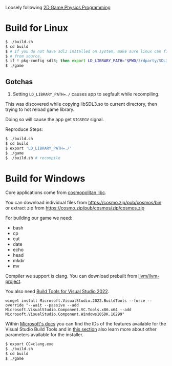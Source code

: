 Loosely following [2D Game Physics Programming](https://pikuma.com/courses/game-physics-engine-programming)

# Build for Linux

```sh
$ ./build.sh
$ cd build
$ # If you do not have sdl3 installed on system, make sure linux can find built
$ # from source.
$ if ! pkg-config sdl3; then export LD_LIBRARY_PATH="$PWD/3rdparty/SDL3-3.2.8-install/lib64"; fi
$ ./game
```

## Gotchas

1. Setting `LD_LIBRARY_PATH=./` causes app to segfault while recompiling.

This was discovered while copying libSDL3.so to current directory, then
trying to hot reload game library.
   
Doing so will cause the app get `SIGSEGV` signal.

Reproduce Steps:

```sh
$ ./build.sh
$ cd build
$ export 'LD_LIBRARY_PATH=./'
$ ./game
$ ./build.sh # recompile
```

# Build for Windows

Core applications come from [cosmopolitan libc](https://justine.lol/cosmopolitan/index.html).

You can download individual files from https://cosmo.zip/pub/cosmos/bin
or extract zip from https://cosmo.zip/pub/cosmos/zip/cosmos.zip

For building our game we need:
- bash
- cp
- cut
- date
- echo
- head
- mkdir
- mv

Compiler we support is clang. You can download prebuilt from [llvm/llvm-project](https://github.com/llvm/llvm-project/releases/latest).

You also need [Build Tools for Visual Studio 2022](https://aka.ms/vs/17/release/vs_BuildTools.exe).

```
winget install Microsoft.VisualStudio.2022.BuildTools --force --override "--wait --passive --add Microsoft.VisualStudio.Component.VC.Tools.x86.x64 --add Microsoft.VisualStudio.Component.Windows10SDK.16299"
```

Within [Microsoft's docs](https://learn.microsoft.com/en-us/visualstudio/install/workload-component-id-vs-build-tools) you can find the IDs of the features available for the Visual Studio Build Tools and in [this section](https://learn.microsoft.com/en-us/visualstudio/install/use-command-line-parameters-to-install-visual-studio) also learn more about other parameters available for the installer.

```sh
$ export CC=clang.exe
$ ./build.sh
$ cd build
$ ./game
```
